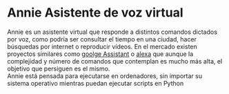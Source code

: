 # Annie Asistente de voz virtual
Annie es un asistente virtual que responde a distintos comandos dictados por voz, como podría ser consultar el tiempo en una ciudad, hacer búsquedas por internet o reproducir vídeos. 
En el mercado existen proyectos similares como [goolge Assistant](https://assistant.google.com/ "google Assistant") o [alexa](https://www.amazon.com/b?ie=UTF8&node=17934671011 "alexa") que aunque
la complejidad y número de comandos que contemplan es mucho más alta, el objetivo que persiguen es el mismo.  
Annie está pensada para ejecutarse en ordenadores, sin importar su sistema operativo mientras puedan ejecutar scripts en Python
